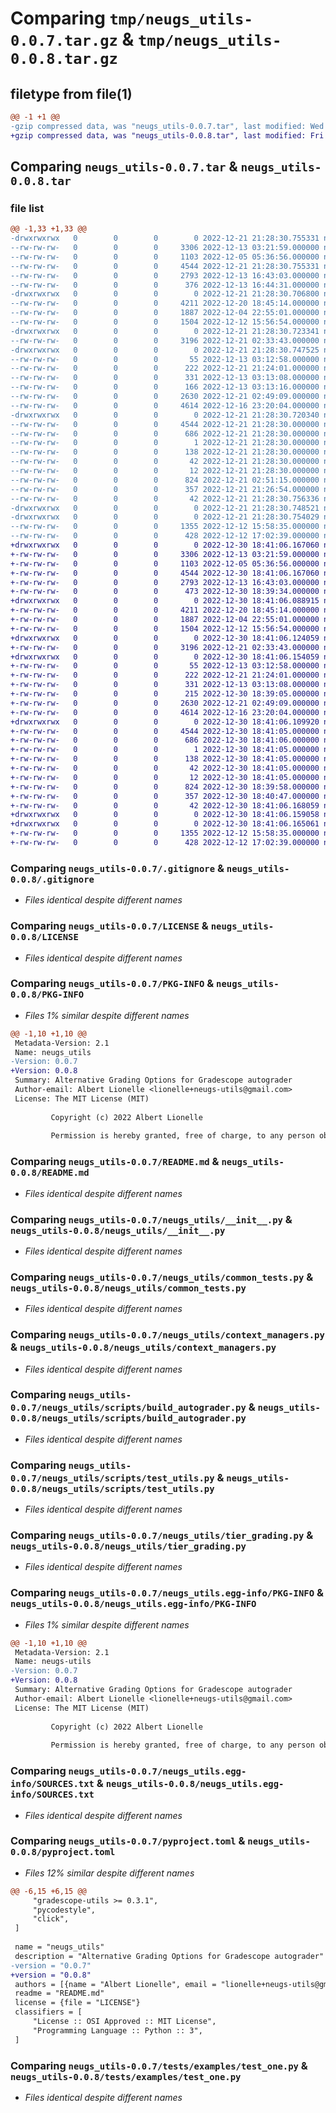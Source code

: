 # Comparing `tmp/neugs_utils-0.0.7.tar.gz` & `tmp/neugs_utils-0.0.8.tar.gz`

## filetype from file(1)

```diff
@@ -1 +1 @@
-gzip compressed data, was "neugs_utils-0.0.7.tar", last modified: Wed Dec 21 21:28:30 2022, max compression
+gzip compressed data, was "neugs_utils-0.0.8.tar", last modified: Fri Dec 30 18:41:06 2022, max compression
```

## Comparing `neugs_utils-0.0.7.tar` & `neugs_utils-0.0.8.tar`

### file list

```diff
@@ -1,33 +1,33 @@
-drwxrwxrwx   0        0        0        0 2022-12-21 21:28:30.755331 neugs_utils-0.0.7/
--rw-rw-rw-   0        0        0     3306 2022-12-13 03:21:59.000000 neugs_utils-0.0.7/.gitignore
--rw-rw-rw-   0        0        0     1103 2022-12-05 05:36:56.000000 neugs_utils-0.0.7/LICENSE
--rw-rw-rw-   0        0        0     4544 2022-12-21 21:28:30.755331 neugs_utils-0.0.7/PKG-INFO
--rw-rw-rw-   0        0        0     2793 2022-12-13 16:43:03.000000 neugs_utils-0.0.7/README.md
--rw-rw-rw-   0        0        0      376 2022-12-13 16:44:31.000000 neugs_utils-0.0.7/TODO.md
-drwxrwxrwx   0        0        0        0 2022-12-21 21:28:30.706800 neugs_utils-0.0.7/neugs_utils/
--rw-rw-rw-   0        0        0     4211 2022-12-20 18:45:14.000000 neugs_utils-0.0.7/neugs_utils/__init__.py
--rw-rw-rw-   0        0        0     1887 2022-12-04 22:55:01.000000 neugs_utils-0.0.7/neugs_utils/common_tests.py
--rw-rw-rw-   0        0        0     1504 2022-12-12 15:56:54.000000 neugs_utils-0.0.7/neugs_utils/context_managers.py
-drwxrwxrwx   0        0        0        0 2022-12-21 21:28:30.723341 neugs_utils-0.0.7/neugs_utils/scripts/
--rw-rw-rw-   0        0        0     3196 2022-12-21 02:33:43.000000 neugs_utils-0.0.7/neugs_utils/scripts/build_autograder.py
-drwxrwxrwx   0        0        0        0 2022-12-21 21:28:30.747525 neugs_utils-0.0.7/neugs_utils/scripts/templates/
--rw-rw-rw-   0        0        0       55 2022-12-13 03:12:58.000000 neugs_utils-0.0.7/neugs_utils/scripts/templates/requirements.txt
--rw-rw-rw-   0        0        0      222 2022-12-21 21:24:01.000000 neugs_utils-0.0.7/neugs_utils/scripts/templates/run_autograder
--rw-rw-rw-   0        0        0      331 2022-12-13 03:13:08.000000 neugs_utils-0.0.7/neugs_utils/scripts/templates/run_tests.py
--rw-rw-rw-   0        0        0      166 2022-12-13 03:13:16.000000 neugs_utils-0.0.7/neugs_utils/scripts/templates/setup.sh
--rw-rw-rw-   0        0        0     2630 2022-12-21 02:49:09.000000 neugs_utils-0.0.7/neugs_utils/scripts/test_utils.py
--rw-rw-rw-   0        0        0     4614 2022-12-16 23:20:04.000000 neugs_utils-0.0.7/neugs_utils/tier_grading.py
-drwxrwxrwx   0        0        0        0 2022-12-21 21:28:30.720340 neugs_utils-0.0.7/neugs_utils.egg-info/
--rw-rw-rw-   0        0        0     4544 2022-12-21 21:28:30.000000 neugs_utils-0.0.7/neugs_utils.egg-info/PKG-INFO
--rw-rw-rw-   0        0        0      686 2022-12-21 21:28:30.000000 neugs_utils-0.0.7/neugs_utils.egg-info/SOURCES.txt
--rw-rw-rw-   0        0        0        1 2022-12-21 21:28:30.000000 neugs_utils-0.0.7/neugs_utils.egg-info/dependency_links.txt
--rw-rw-rw-   0        0        0      138 2022-12-21 21:28:30.000000 neugs_utils-0.0.7/neugs_utils.egg-info/entry_points.txt
--rw-rw-rw-   0        0        0       42 2022-12-21 21:28:30.000000 neugs_utils-0.0.7/neugs_utils.egg-info/requires.txt
--rw-rw-rw-   0        0        0       12 2022-12-21 21:28:30.000000 neugs_utils-0.0.7/neugs_utils.egg-info/top_level.txt
--rw-rw-rw-   0        0        0      824 2022-12-21 02:51:15.000000 neugs_utils-0.0.7/pyproject.toml
--rw-rw-rw-   0        0        0      357 2022-12-21 21:26:54.000000 neugs_utils-0.0.7/requirements.txt
--rw-rw-rw-   0        0        0       42 2022-12-21 21:28:30.756336 neugs_utils-0.0.7/setup.cfg
-drwxrwxrwx   0        0        0        0 2022-12-21 21:28:30.748521 neugs_utils-0.0.7/tests/
-drwxrwxrwx   0        0        0        0 2022-12-21 21:28:30.754029 neugs_utils-0.0.7/tests/examples/
--rw-rw-rw-   0        0        0     1355 2022-12-12 15:58:35.000000 neugs_utils-0.0.7/tests/examples/test_one.py
--rw-rw-rw-   0        0        0      428 2022-12-12 17:02:39.000000 neugs_utils-0.0.7/tests/run_tests.py
+drwxrwxrwx   0        0        0        0 2022-12-30 18:41:06.167060 neugs_utils-0.0.8/
+-rw-rw-rw-   0        0        0     3306 2022-12-13 03:21:59.000000 neugs_utils-0.0.8/.gitignore
+-rw-rw-rw-   0        0        0     1103 2022-12-05 05:36:56.000000 neugs_utils-0.0.8/LICENSE
+-rw-rw-rw-   0        0        0     4544 2022-12-30 18:41:06.167060 neugs_utils-0.0.8/PKG-INFO
+-rw-rw-rw-   0        0        0     2793 2022-12-13 16:43:03.000000 neugs_utils-0.0.8/README.md
+-rw-rw-rw-   0        0        0      473 2022-12-30 18:39:34.000000 neugs_utils-0.0.8/TODO.md
+drwxrwxrwx   0        0        0        0 2022-12-30 18:41:06.088915 neugs_utils-0.0.8/neugs_utils/
+-rw-rw-rw-   0        0        0     4211 2022-12-20 18:45:14.000000 neugs_utils-0.0.8/neugs_utils/__init__.py
+-rw-rw-rw-   0        0        0     1887 2022-12-04 22:55:01.000000 neugs_utils-0.0.8/neugs_utils/common_tests.py
+-rw-rw-rw-   0        0        0     1504 2022-12-12 15:56:54.000000 neugs_utils-0.0.8/neugs_utils/context_managers.py
+drwxrwxrwx   0        0        0        0 2022-12-30 18:41:06.124059 neugs_utils-0.0.8/neugs_utils/scripts/
+-rw-rw-rw-   0        0        0     3196 2022-12-21 02:33:43.000000 neugs_utils-0.0.8/neugs_utils/scripts/build_autograder.py
+drwxrwxrwx   0        0        0        0 2022-12-30 18:41:06.154059 neugs_utils-0.0.8/neugs_utils/scripts/templates/
+-rw-rw-rw-   0        0        0       55 2022-12-13 03:12:58.000000 neugs_utils-0.0.8/neugs_utils/scripts/templates/requirements.txt
+-rw-rw-rw-   0        0        0      222 2022-12-21 21:24:01.000000 neugs_utils-0.0.8/neugs_utils/scripts/templates/run_autograder
+-rw-rw-rw-   0        0        0      331 2022-12-13 03:13:08.000000 neugs_utils-0.0.8/neugs_utils/scripts/templates/run_tests.py
+-rw-rw-rw-   0        0        0      215 2022-12-30 18:39:05.000000 neugs_utils-0.0.8/neugs_utils/scripts/templates/setup.sh
+-rw-rw-rw-   0        0        0     2630 2022-12-21 02:49:09.000000 neugs_utils-0.0.8/neugs_utils/scripts/test_utils.py
+-rw-rw-rw-   0        0        0     4614 2022-12-16 23:20:04.000000 neugs_utils-0.0.8/neugs_utils/tier_grading.py
+drwxrwxrwx   0        0        0        0 2022-12-30 18:41:06.109920 neugs_utils-0.0.8/neugs_utils.egg-info/
+-rw-rw-rw-   0        0        0     4544 2022-12-30 18:41:05.000000 neugs_utils-0.0.8/neugs_utils.egg-info/PKG-INFO
+-rw-rw-rw-   0        0        0      686 2022-12-30 18:41:06.000000 neugs_utils-0.0.8/neugs_utils.egg-info/SOURCES.txt
+-rw-rw-rw-   0        0        0        1 2022-12-30 18:41:05.000000 neugs_utils-0.0.8/neugs_utils.egg-info/dependency_links.txt
+-rw-rw-rw-   0        0        0      138 2022-12-30 18:41:05.000000 neugs_utils-0.0.8/neugs_utils.egg-info/entry_points.txt
+-rw-rw-rw-   0        0        0       42 2022-12-30 18:41:05.000000 neugs_utils-0.0.8/neugs_utils.egg-info/requires.txt
+-rw-rw-rw-   0        0        0       12 2022-12-30 18:41:05.000000 neugs_utils-0.0.8/neugs_utils.egg-info/top_level.txt
+-rw-rw-rw-   0        0        0      824 2022-12-30 18:39:58.000000 neugs_utils-0.0.8/pyproject.toml
+-rw-rw-rw-   0        0        0      357 2022-12-30 18:40:47.000000 neugs_utils-0.0.8/requirements.txt
+-rw-rw-rw-   0        0        0       42 2022-12-30 18:41:06.168059 neugs_utils-0.0.8/setup.cfg
+drwxrwxrwx   0        0        0        0 2022-12-30 18:41:06.159058 neugs_utils-0.0.8/tests/
+drwxrwxrwx   0        0        0        0 2022-12-30 18:41:06.165061 neugs_utils-0.0.8/tests/examples/
+-rw-rw-rw-   0        0        0     1355 2022-12-12 15:58:35.000000 neugs_utils-0.0.8/tests/examples/test_one.py
+-rw-rw-rw-   0        0        0      428 2022-12-12 17:02:39.000000 neugs_utils-0.0.8/tests/run_tests.py
```

### Comparing `neugs_utils-0.0.7/.gitignore` & `neugs_utils-0.0.8/.gitignore`

 * *Files identical despite different names*

### Comparing `neugs_utils-0.0.7/LICENSE` & `neugs_utils-0.0.8/LICENSE`

 * *Files identical despite different names*

### Comparing `neugs_utils-0.0.7/PKG-INFO` & `neugs_utils-0.0.8/PKG-INFO`

 * *Files 1% similar despite different names*

```diff
@@ -1,10 +1,10 @@
 Metadata-Version: 2.1
 Name: neugs_utils
-Version: 0.0.7
+Version: 0.0.8
 Summary: Alternative Grading Options for Gradescope autograder
 Author-email: Albert Lionelle <lionelle+neugs-utils@gmail.com>
 License: The MIT License (MIT)
         
         Copyright (c) 2022 Albert Lionelle
         
         Permission is hereby granted, free of charge, to any person obtaining a copy
```

### Comparing `neugs_utils-0.0.7/README.md` & `neugs_utils-0.0.8/README.md`

 * *Files identical despite different names*

### Comparing `neugs_utils-0.0.7/neugs_utils/__init__.py` & `neugs_utils-0.0.8/neugs_utils/__init__.py`

 * *Files identical despite different names*

### Comparing `neugs_utils-0.0.7/neugs_utils/common_tests.py` & `neugs_utils-0.0.8/neugs_utils/common_tests.py`

 * *Files identical despite different names*

### Comparing `neugs_utils-0.0.7/neugs_utils/context_managers.py` & `neugs_utils-0.0.8/neugs_utils/context_managers.py`

 * *Files identical despite different names*

### Comparing `neugs_utils-0.0.7/neugs_utils/scripts/build_autograder.py` & `neugs_utils-0.0.8/neugs_utils/scripts/build_autograder.py`

 * *Files identical despite different names*

### Comparing `neugs_utils-0.0.7/neugs_utils/scripts/test_utils.py` & `neugs_utils-0.0.8/neugs_utils/scripts/test_utils.py`

 * *Files identical despite different names*

### Comparing `neugs_utils-0.0.7/neugs_utils/tier_grading.py` & `neugs_utils-0.0.8/neugs_utils/tier_grading.py`

 * *Files identical despite different names*

### Comparing `neugs_utils-0.0.7/neugs_utils.egg-info/PKG-INFO` & `neugs_utils-0.0.8/neugs_utils.egg-info/PKG-INFO`

 * *Files 1% similar despite different names*

```diff
@@ -1,10 +1,10 @@
 Metadata-Version: 2.1
 Name: neugs-utils
-Version: 0.0.7
+Version: 0.0.8
 Summary: Alternative Grading Options for Gradescope autograder
 Author-email: Albert Lionelle <lionelle+neugs-utils@gmail.com>
 License: The MIT License (MIT)
         
         Copyright (c) 2022 Albert Lionelle
         
         Permission is hereby granted, free of charge, to any person obtaining a copy
```

### Comparing `neugs_utils-0.0.7/neugs_utils.egg-info/SOURCES.txt` & `neugs_utils-0.0.8/neugs_utils.egg-info/SOURCES.txt`

 * *Files identical despite different names*

### Comparing `neugs_utils-0.0.7/pyproject.toml` & `neugs_utils-0.0.8/pyproject.toml`

 * *Files 12% similar despite different names*

```diff
@@ -6,15 +6,15 @@
     "gradescope-utils >= 0.3.1", 
     "pycodestyle",
     "click",
 ]
 
 name = "neugs_utils"
 description = "Alternative Grading Options for Gradescope autograder"
-version = "0.0.7"
+version = "0.0.8"
 authors = [{name = "Albert Lionelle", email = "lionelle+neugs-utils@gmail.com"}]
 readme = "README.md"
 license = {file = "LICENSE"}
 classifiers = [
     "License :: OSI Approved :: MIT License",
     "Programming Language :: Python :: 3",
 ]
```

### Comparing `neugs_utils-0.0.7/tests/examples/test_one.py` & `neugs_utils-0.0.8/tests/examples/test_one.py`

 * *Files identical despite different names*

